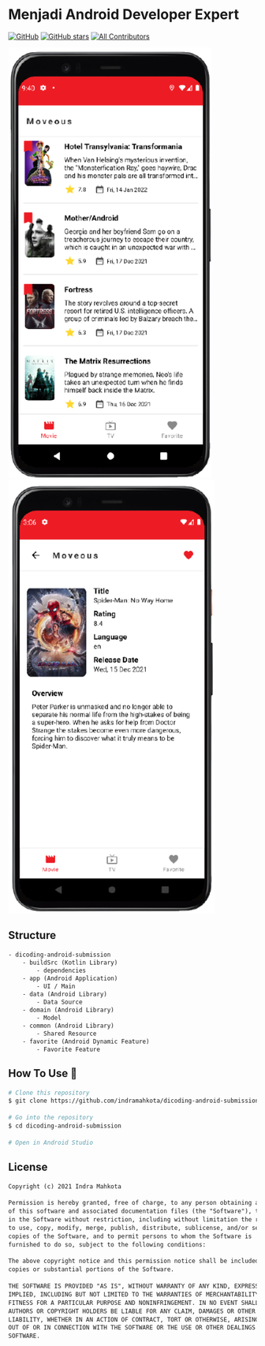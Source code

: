 # Menjadi Android Developer Expert

[![GitHub](https://img.shields.io/github/license/indramahkota/dicoding-android-submission?color=blue)](https://github.com/indramahkota/dicoding-android-submission/blob/master/LICENSE) [![GitHub stars](https://img.shields.io/github/stars/indramahkota/dicoding-android-submission)](https://github.com/indramahkota/dicoding-android-submission/stargazers)  [![All Contributors](https://img.shields.io/badge/all_contributors-1-orange.svg?style=flat-square)](#contributors)

![Moveous 1](https://raw.githubusercontent.com/indramahkota/indramahkota.github.io/master/assets/githubs/moveous_1.png)
![Moveous 2](https://raw.githubusercontent.com/indramahkota/indramahkota.github.io/master/assets/githubs/moveous_2.png)

## Structure
```
- dicoding-android-submission
    - buildSrc (Kotlin Library)
        - dependencies
    - app (Android Application)
        - UI / Main
    - data (Android Library)
        - Data Source
    - domain (Android Library)
        - Model
    - common (Android Library)
        - Shared Resource
    - favorite (Android Dynamic Feature)
        - Favorite Feature
```

## How To Use 🔧

```bash
# Clone this repository
$ git clone https://github.com/indramahkota/dicoding-android-submission.git

# Go into the repository
$ cd dicoding-android-submission

# Open in Android Studio
```

## License

```markdown
Copyright (c) 2021 Indra Mahkota

Permission is hereby granted, free of charge, to any person obtaining a copy
of this software and associated documentation files (the "Software"), to deal
in the Software without restriction, including without limitation the rights
to use, copy, modify, merge, publish, distribute, sublicense, and/or sell
copies of the Software, and to permit persons to whom the Software is
furnished to do so, subject to the following conditions:

The above copyright notice and this permission notice shall be included in all
copies or substantial portions of the Software.

THE SOFTWARE IS PROVIDED "AS IS", WITHOUT WARRANTY OF ANY KIND, EXPRESS OR
IMPLIED, INCLUDING BUT NOT LIMITED TO THE WARRANTIES OF MERCHANTABILITY,
FITNESS FOR A PARTICULAR PURPOSE AND NONINFRINGEMENT. IN NO EVENT SHALL THE
AUTHORS OR COPYRIGHT HOLDERS BE LIABLE FOR ANY CLAIM, DAMAGES OR OTHER
LIABILITY, WHETHER IN AN ACTION OF CONTRACT, TORT OR OTHERWISE, ARISING FROM,
OUT OF OR IN CONNECTION WITH THE SOFTWARE OR THE USE OR OTHER DEALINGS IN THE
SOFTWARE.
